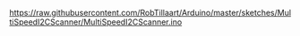 https://raw.githubusercontent.com/RobTillaart/Arduino/master/sketches/MultiSpeedI2CScanner/MultiSpeedI2CScanner.ino
